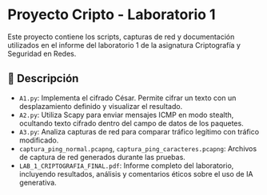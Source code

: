 # Proyecto Cripto - Laboratorio 1

Este proyecto contiene los scripts, capturas de red y documentación utilizados en el informe del laboratorio 1 de la asignatura Criptografía y Seguridad en Redes.

## 📄 Descripción

- `A1.py`: Implementa el cifrado César. Permite cifrar un texto con un desplazamiento definido y visualizar el resultado.
- `A2.py`: Utiliza Scapy para enviar mensajes ICMP en modo stealth, ocultando texto cifrado dentro del campo de datos de los paquetes.
- `A3.py`: Analiza capturas de red para comparar tráfico legítimo con tráfico modificado.
- `captura_ping_normal.pcapng`, `captura_ping_caracteres.pcapng`: Archivos de captura de red generados durante las pruebas.
- `LAB_1_CRIPTOGRAFIA_FINAL.pdf`: Informe completo del laboratorio, incluyendo resultados, análisis y comentarios éticos sobre el uso de IA generativa.
